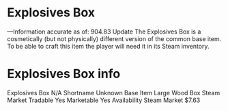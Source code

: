# Explosives Box

—Information accurate as of: 904.83 Update
The Explosives Box is a cosmetically (but not physically) different version of the common base item. To be able to craft this item the player will need it in its Steam inventory.
# Explosives Box info

Explosives Box
N/A
Shortname
Unknown
Base Item
Large Wood Box
Steam Market
Tradable
Yes
Marketable
Yes
Availability
Steam Market
$7.63
